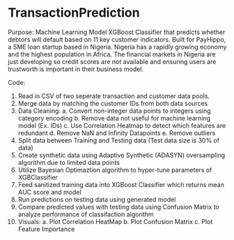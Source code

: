 # TransactionPrediction
 
 Purpose:
 Machine Learning Model XGBoost Classifier that predicts whether debtors will default based on 11 key customer indicators. 
 Built for PayHippo, a SME loan startup based in Nigeria. Nigeria has a rapidly growing economy and the highest population in Africa. 
 The financial markets in Nigeria are just developing so credit scores are not available and ensuring users are trustworth is important in 
 their business model. 
 
 Code:
  1. Read in CSV of two seperate transaction and customer data pools.
  2. Merge data by matching the customer IDs from both data sources
  3. Data Cleaning: 
      a. Convert non-integer data points to integers using category encoding 
      b. Remove data not useful for machine learning model (Ex. IDs)
      c. Use Correlation Heatmap to detect which features are redundant
      d. Remove NaN and Infinity Datapoints
      e. Remove outliers
  4. Split data between Training and Testing data (Test data size is 30% of data) 
  5. Create synthetic data using Adaptive Synthetic (ADASYN) oversampling algorithm due to limited data points
  6. Utilize Bayesian Optimaztion algorithm to hyper-tune parameters of XGBClassifier
  7. Feed sanitized training data into XGBoost Classifier which returns mean AUC score and model
  8. Run predictions on testing data using generated model
  9. Compare predicted values with testing data using Confusion Matrix to analyze performance of classifaction algorithm
  10. Visuals:
       a. Plot Correlation HeatMap
       b. Plot Confusion Matrix
       c. Plot Feature Importance
